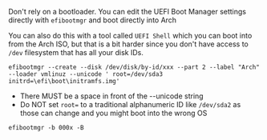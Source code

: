 Don't rely on a bootloader. You can edit the UEFI Boot Manager settings directly with `efibootmgr` and boot directly into Arch

You can also do this with a tool called `UEFI Shell` which you can boot into from the Arch ISO, but that is a bit harder since you don't have access to `/dev` filesystem that has all your disk IDs.


`efibootmgr --create --disk /dev/disk/by-id/xxx --part 2 --label "Arch" --loader vmlinuz --unicode ' root=/dev/sda3 initrd=\efi\boot\initramfs.img'`

* There MUST be a space in front of the --unicode string
* Do NOT set `root=` to a traditional alphanumeric ID like `/dev/sda2` as those can change and you might boot into the wrong OS

`efibootmgr -b 000x -B`

